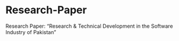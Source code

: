 # Research-Paper
Research Paper: “Research &amp; Technical Development in the Software Industry of Pakistan”
